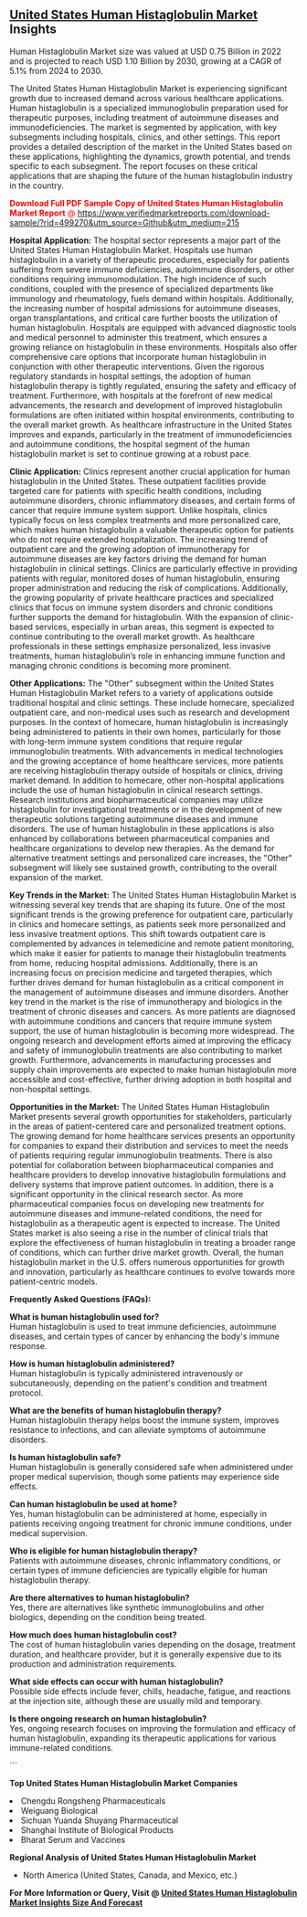 <h2><a href="https://www.verifiedmarketreports.com/download-sample/?rid=499270&amp;utm_source=Github&amp;utm_medium=215" target="_blank">United States Human Histaglobulin Market</a> Insights</h2><p>Human Histaglobulin Market size was valued at USD 0.75 Billion in 2022 and is projected to reach USD 1.10 Billion by 2030, growing at a CAGR of 5.1% from 2024 to 2030.</p><p> <p>The United States Human Histaglobulin Market is experiencing significant growth due to increased demand across various healthcare applications. Human histaglobulin is a specialized immunoglobulin preparation used for therapeutic purposes, including treatment of autoimmune diseases and immunodeficiencies. The market is segmented by application, with key subsegments including hospitals, clinics, and other settings. This report provides a detailed description of the market in the United States based on these applications, highlighting the dynamics, growth potential, and trends specific to each subsegment. The report focuses on these critical applications that are shaping the future of the human histaglobulin industry in the country.</p> <p><p><span class=""><span style="color: #ff0000;"><strong>Download Full PDF Sample Copy of United States Human Histaglobulin Market Report</strong> @ </span><a href="https://www.verifiedmarketreports.com/download-sample/?rid=499270&amp;utm_source=Github&amp;utm_medium=215" target="_blank">https://www.verifiedmarketreports.com/download-sample/?rid=499270&amp;utm_source=Github&amp;utm_medium=215</a></span></p></p> <p><strong>Hospital Application:</strong> The hospital sector represents a major part of the United States Human Histaglobulin Market. Hospitals use human histaglobulin in a variety of therapeutic procedures, especially for patients suffering from severe immune deficiencies, autoimmune disorders, or other conditions requiring immunomodulation. The high incidence of such conditions, coupled with the presence of specialized departments like immunology and rheumatology, fuels demand within hospitals. Additionally, the increasing number of hospital admissions for autoimmune diseases, organ transplantations, and critical care further boosts the utilization of human histaglobulin. Hospitals are equipped with advanced diagnostic tools and medical personnel to administer this treatment, which ensures a growing reliance on histaglobulin in these environments. Hospitals also offer comprehensive care options that incorporate human histaglobulin in conjunction with other therapeutic interventions. Given the rigorous regulatory standards in hospital settings, the adoption of human histaglobulin therapy is tightly regulated, ensuring the safety and efficacy of treatment. Furthermore, with hospitals at the forefront of new medical advancements, the research and development of improved histaglobulin formulations are often initiated within hospital environments, contributing to the overall market growth. As healthcare infrastructure in the United States improves and expands, particularly in the treatment of immunodeficiencies and autoimmune conditions, the hospital segment of the human histaglobulin market is set to continue growing at a robust pace. <p><strong>Clinic Application:</strong> Clinics represent another crucial application for human histaglobulin in the United States. These outpatient facilities provide targeted care for patients with specific health conditions, including autoimmune disorders, chronic inflammatory diseases, and certain forms of cancer that require immune system support. Unlike hospitals, clinics typically focus on less complex treatments and more personalized care, which makes human histaglobulin a valuable therapeutic option for patients who do not require extended hospitalization. The increasing trend of outpatient care and the growing adoption of immunotherapy for autoimmune diseases are key factors driving the demand for human histaglobulin in clinical settings. Clinics are particularly effective in providing patients with regular, monitored doses of human histaglobulin, ensuring proper administration and reducing the risk of complications. Additionally, the growing popularity of private healthcare practices and specialized clinics that focus on immune system disorders and chronic conditions further supports the demand for histaglobulin. With the expansion of clinic-based services, especially in urban areas, this segment is expected to continue contributing to the overall market growth. As healthcare professionals in these settings emphasize personalized, less invasive treatments, human histaglobulin’s role in enhancing immune function and managing chronic conditions is becoming more prominent. <p><strong>Other Applications:</strong> The "Other" subsegment within the United States Human Histaglobulin Market refers to a variety of applications outside traditional hospital and clinic settings. These include homecare, specialized outpatient care, and non-medical uses such as research and development purposes. In the context of homecare, human histaglobulin is increasingly being administered to patients in their own homes, particularly for those with long-term immune system conditions that require regular immunoglobulin treatments. With advancements in medical technologies and the growing acceptance of home healthcare services, more patients are receiving histaglobulin therapy outside of hospitals or clinics, driving market demand. In addition to homecare, other non-hospital applications include the use of human histaglobulin in clinical research settings. Research institutions and biopharmaceutical companies may utilize histaglobulin for investigational treatments or in the development of new therapeutic solutions targeting autoimmune diseases and immune disorders. The use of human histaglobulin in these applications is also enhanced by collaborations between pharmaceutical companies and healthcare organizations to develop new therapies. As the demand for alternative treatment settings and personalized care increases, the "Other" subsegment will likely see sustained growth, contributing to the overall expansion of the market. <p><strong>Key Trends in the Market:</strong> The United States Human Histaglobulin Market is witnessing several key trends that are shaping its future. One of the most significant trends is the growing preference for outpatient care, particularly in clinics and homecare settings, as patients seek more personalized and less invasive treatment options. This shift towards outpatient care is complemented by advances in telemedicine and remote patient monitoring, which make it easier for patients to manage their histaglobulin treatments from home, reducing hospital admissions. Additionally, there is an increasing focus on precision medicine and targeted therapies, which further drives demand for human histaglobulin as a critical component in the management of autoimmune diseases and immune disorders. Another key trend in the market is the rise of immunotherapy and biologics in the treatment of chronic diseases and cancers. As more patients are diagnosed with autoimmune conditions and cancers that require immune system support, the use of human histaglobulin is becoming more widespread. The ongoing research and development efforts aimed at improving the efficacy and safety of immunoglobulin treatments are also contributing to market growth. Furthermore, advancements in manufacturing processes and supply chain improvements are expected to make human histaglobulin more accessible and cost-effective, further driving adoption in both hospital and non-hospital settings. <p><strong>Opportunities in the Market:</strong> The United States Human Histaglobulin Market presents several growth opportunities for stakeholders, particularly in the areas of patient-centered care and personalized treatment options. The growing demand for home healthcare services presents an opportunity for companies to expand their distribution and services to meet the needs of patients requiring regular immunoglobulin treatments. There is also potential for collaboration between biopharmaceutical companies and healthcare providers to develop innovative histaglobulin formulations and delivery systems that improve patient outcomes. In addition, there is a significant opportunity in the clinical research sector. As more pharmaceutical companies focus on developing new treatments for autoimmune diseases and immune-related conditions, the need for histaglobulin as a therapeutic agent is expected to increase. The United States market is also seeing a rise in the number of clinical trials that explore the effectiveness of human histaglobulin in treating a broader range of conditions, which can further drive market growth. Overall, the human histaglobulin market in the U.S. offers numerous opportunities for growth and innovation, particularly as healthcare continues to evolve towards more patient-centric models. <p><strong>Frequently Asked Questions (FAQs):</strong></p> <p><strong>What is human histaglobulin used for?</strong><br>Human histaglobulin is used to treat immune deficiencies, autoimmune diseases, and certain types of cancer by enhancing the body's immune response.</p> <p><strong>How is human histaglobulin administered?</strong><br>Human histaglobulin is typically administered intravenously or subcutaneously, depending on the patient's condition and treatment protocol.</p> <p><strong>What are the benefits of human histaglobulin therapy?</strong><br>Human histaglobulin therapy helps boost the immune system, improves resistance to infections, and can alleviate symptoms of autoimmune disorders.</p> <p><strong>Is human histaglobulin safe?</strong><br>Human histaglobulin is generally considered safe when administered under proper medical supervision, though some patients may experience side effects.</p> <p><strong>Can human histaglobulin be used at home?</strong><br>Yes, human histaglobulin can be administered at home, especially in patients receiving ongoing treatment for chronic immune conditions, under medical supervision.</p> <p><strong>Who is eligible for human histaglobulin therapy?</strong><br>Patients with autoimmune diseases, chronic inflammatory conditions, or certain types of immune deficiencies are typically eligible for human histaglobulin therapy.</p> <p><strong>Are there alternatives to human histaglobulin?</strong><br>Yes, there are alternatives like synthetic immunoglobulins and other biologics, depending on the condition being treated.</p> <p><strong>How much does human histaglobulin cost?</strong><br>The cost of human histaglobulin varies depending on the dosage, treatment duration, and healthcare provider, but it is generally expensive due to its production and administration requirements.</p> <p><strong>What side effects can occur with human histaglobulin?</strong><br>Possible side effects include fever, chills, headache, fatigue, and reactions at the injection site, although these are usually mild and temporary.</p> <p><strong>Is there ongoing research on human histaglobulin?</strong><br>Yes, ongoing research focuses on improving the formulation and efficacy of human histaglobulin, expanding its therapeutic applications for various immune-related conditions.</p> ```</p><p><strong>Top United States Human Histaglobulin Market Companies</strong></p><div data-test-id=""><p><li>Chengdu Rongsheng Pharmaceuticals</li><li> Weiguang Biological</li><li> Sichuan Yuanda Shuyang Pharmaceutical</li><li> Shanghai Institute of Biological Products</li><li> Bharat Serum and Vaccines</li></p><div><strong>Regional Analysis of&nbsp;United States Human Histaglobulin Market</strong></div><ul><li dir="ltr"><p dir="ltr">North America&nbsp;(United States, Canada, and Mexico, etc.)</p></li></ul><p><strong>For More Information or Query, Visit @&nbsp;</strong><strong><a href="https://www.verifiedmarketreports.com/product/human-histaglobulin-market/?utm_source=Github&amp;utm_medium=215" target="_blank">United States Human Histaglobulin Market Insights Size And Forecast</a></strong></p></div>
